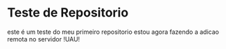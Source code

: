# Teste de Repositorio 
 este é um teste do meu primeiro repositorio
estou agora fazendo a adicao remota no servidor !UAU!
